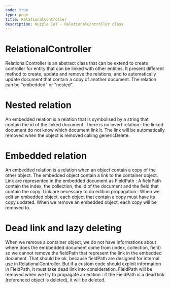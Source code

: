 ```yaml
---
code: true
type: page
title: RelationalController
description: Kuzzle IoT - RelationalController class
---
```


# RelationalController

RelationalController is an abstract class that can be extend to create controller for entity that can be linked with other entities.
It present different method to create, update and remove the relations, and to automatically update document that contain a copy of another document.
The relation can be "embedded" or "nested". 

# Nested relation

An embedded relation is a relation that is symbolised by a string that contain the id of the linked document.
There is no invert relation : the linked document do not know which document link it. 
The link will be automatically removed when the object is removed calling genericDelete.

# Embedded relation

An embedded relation is a relation when an object contain a copy of the other object. 
The embedded object contain a link to the container object. 
Link are represented in the embedded document as FieldPath : A fieldPath contain the index, the collection, the id of the document and the field that contain the copy.
Link are necessary to do edition propagation : When we edit an embedded object, each object that contain a copy must have its copy updated. When we remove an embedded object, each copy will be removed to.

# Dead link and lazy deleting
When we remove a container object, we do not have informations about where does the embbedded document come from (index, collection, field) so we cannot remove the fieldPath that represent the link in the embedded document.
That should be ok, because fieldPath are designed for internal use in RelationalController.
But if a custom code should exploit information in FieldPath, it must take dead link into consideration. 
FieldPath will be removed when we try to propagate an edition : if the FieldPath is a dead link (referenced object is deleted), it will be deleted. 




